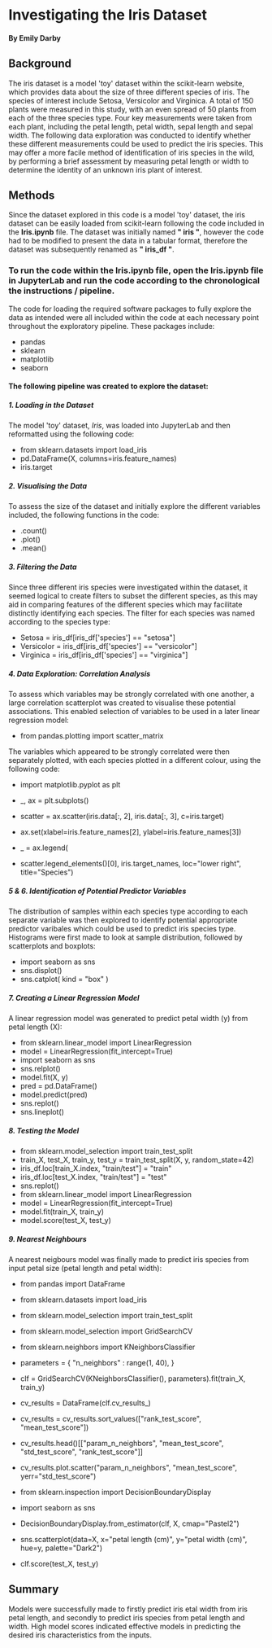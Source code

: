 # Investigating the Iris Dataset # 
#### By Emily Darby ####

## Background ##

The iris dataset is a model 'toy' dataset within the scikit-learn website, which provides data about the size of three different species of iris. The species of interest include Setosa, Versicolor and Virginica. A total of 150 plants were measured in this study, with an even spread of 50 plants from each of the three species type. Four key measurements were taken from each plant, including the petal length, petal width, sepal length and sepal width. 
The following data exploration was conducted to identify whether these different measurements could be used to predict the iris species. This may offer a more facile method of identification of iris species in the wild, by performing a brief assessment by measuring petal length or width to determine the identity of an unknown iris plant of interest.

## Methods ##

Since the dataset explored in this code is a model 'toy' dataset, the iris dataset can be easily loaded from scikit-learn following the code included in the **Iris.ipynb** file. The dataset was initially named **" iris "**, however the code had to be modified to present the data in a tabular format, therefore the dataset was subsequently renamed as **" iris_df "**.

 ### To run the code within the **Iris.ipynb** file, open the **Iris.ipynb** file in JupyterLab and run the code according to the chronological the instructions / pipeline. ###
 The code for loading the required software packages to fully explore the data as intended were all included within the code at each necessary point throughout the exploratory pipeline. 
These packages include:
- pandas
- sklearn
- matplotlib
- seaborn

#### The following pipeline was created to explore the dataset: ####

##### 1. Loading in the Dataset #####
The model 'toy' dataset, *Iris*, was loaded into JupyterLab and then reformatted using the following code:

 - from sklearn.datasets import load_iris
 - pd.DataFrame(X, columns=iris.feature_names)
 - iris.target

##### 2. Visualising the Data #####
To assess the size of the dataset and initially explore the different variables included, the following functions in the code:

- .count()
- .plot()
- .mean()

##### 3. Filtering the Data #####
Since three different iris species were investigated within the dataset, it seemed logical to create filters to subset the different species, as this may aid in comparing features of the different species which may facilitate distinctly identifying each species. The filter for each species was named according to the species type:

- Setosa = iris_df[iris_df['species'] == "setosa"]
- Versicolor = iris_df[iris_df['species'] == "versicolor"]
- Virginica = iris_df[iris_df['species'] == "virginica"]

##### 4. Data Exploration: Correlation Analysis #####
To assess which variables may be strongly correlated with one another, a large correlation scatterplot was created to visualise these potential associations. This enabled selection of variables to be used in a later linear regression model:

- from pandas.plotting import scatter_matrix

The variables which appeared to be strongly correlated were then separately plotted, with each species plotted in a different colour, using the following code:

- import matplotlib.pyplot as plt

- _, ax = plt.subplots()
- scatter = ax.scatter(iris.data[:, 2], iris.data[:, 3], c=iris.target)
- ax.set(xlabel=iris.feature_names[2], ylabel=iris.feature_names[3])
- _ = ax.legend(
- scatter.legend_elements()[0], iris.target_names, loc="lower right", title="Species")

##### 5 & 6. Identification of Potential Predictor Variables #####
The distribution of samples within each species type according to each separate variable was then explored to identify potential appropriate predictor varibales which could be used to predict iris species type. Histograms were first made to look at sample distribution, followed by scatterplots and boxplots:

- import seaborn as sns
- sns.displot()
- sns.catplot( kind = "box" )

##### 7. Creating a Linear Regression Model #####
A linear regression model was generated to predict petal width (y) from petal length (X):

- from sklearn.linear_model import LinearRegression
- model = LinearRegression(fit_intercept=True)
- import seaborn as sns 
- sns.relplot()
- model.fit(X, y)
- pred = pd.DataFrame()
- model.predict(pred)
- sns.replot()
- sns.lineplot()

#####  8. Testing the Model #####

- from sklearn.model_selection import train_test_split
- train_X, test_X, train_y, test_y = train_test_split(X, y, random_state=42)
- iris_df.loc[train_X.index, "train/test"] = "train"
- iris_df.loc[test_X.index, "train/test"] = "test"
- sns.replot()
- from sklearn.linear_model import LinearRegression
- model = LinearRegression(fit_intercept=True)
- model.fit(train_X, train_y)
- model.score(test_X, test_y)

##### 9. Nearest Neighbours #####
A nearest neigbours model was finally made to predict iris species from input petal size (petal length and petal width):

- from pandas import DataFrame
- from sklearn.datasets import load_iris
- from sklearn.model_selection import train_test_split

- from sklearn.model_selection import GridSearchCV
- from sklearn.neighbors import KNeighborsClassifier
- parameters = {
    "n_neighbors" : range(1, 40),
}
- clf = GridSearchCV(KNeighborsClassifier(), parameters).fit(train_X, train_y)

- cv_results = DataFrame(clf.cv_results_)
- cv_results = cv_results.sort_values(["rank_test_score", "mean_test_score"])
- cv_results.head()[["param_n_neighbors", "mean_test_score", "std_test_score", "rank_test_score"]]
- cv_results.plot.scatter("param_n_neighbors", "mean_test_score", yerr="std_test_score")

- from sklearn.inspection import DecisionBoundaryDisplay
- import seaborn as sns
- DecisionBoundaryDisplay.from_estimator(clf, X, cmap="Pastel2")
- sns.scatterplot(data=X, x="petal length (cm)", y="petal width (cm)", hue=y, palette="Dark2")
- clf.score(test_X, test_y)

## Summary ##
Models were successfully made to firstly predict iris etal width from iris petal length, and secondly to predict iris species from petal length and width. High model scores indicated effective models in predicting the desired iris characteristics from the inputs.




